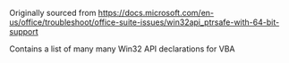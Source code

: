 Originally sourced from https://docs.microsoft.com/en-us/office/troubleshoot/office-suite-issues/win32api_ptrsafe-with-64-bit-support

Contains a list of many many Win32 API declarations for VBA